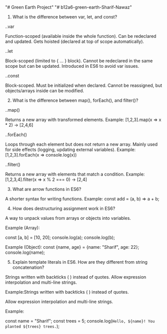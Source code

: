 "# Green Earth Project" 
"# b12a6-green-earth-Sharif-Nawaz" 


1) What is the difference between var, let, and const?

..var

Function-scoped (available inside the whole function).
Can be redeclared and updated.
Gets hoisted (declared at top of scope automatically).

..let

Block-scoped (limited to { ... } block).
Cannot be redeclared in the same scope but can be updated.
Introduced in ES6 to avoid var issues.

..const

Block-scoped.
Must be initialized when declared.
Cannot be reassigned, but objects/arrays inside can be modified.




2) What is the difference between map(), forEach(), and filter()?

..map()

Returns a new array with transformed elements.
Example: [1,2,3].map(x => x * 2) → [2,4,6]

..forEach()

Loops through each element but does not return a new array.
Mainly used for side effects (logging, updating external variables).
Example: [1,2,3].forEach(x => console.log(x))

..filter()

Returns a new array with elements that match a condition.
Example: [1,2,3,4].filter(x => x % 2 === 0) → [2,4]





3) What are arrow functions in ES6?

A shorter syntax for writing functions.
Example:
const add = (a, b) => a + b;


4) How does destructuring assignment work in ES6?

A way to unpack values from arrays or objects into variables.

Example (Array):

const [a, b] = [10, 20];
console.log(a); 
console.log(b); 

Example (Object):
const {name, age} = {name: "Sharif", age: 22};
console.log(name);




5) Explain template literals in ES6. How are they different from string concatenation?

Strings written with backticks ( ) instead of quotes.
Allow expression interpolation and multi-line strings.

Example:Strings written with backticks ( ) instead of quotes.

Allow expression interpolation and multi-line strings.

Example:

const name = "Sharif";
const trees = 5;
console.log(`Hello, ${name}! You planted ${trees} trees.`);
